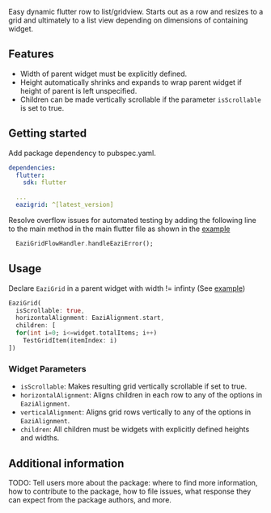 <!-- 
This README describes the package. If you publish this package to pub.dev,
this README's contents appear on the landing page for your package.

For information about how to write a good package README, see the guide for
[writing package pages](https://dart.dev/guides/libraries/writing-package-pages). 

For general information about developing packages, see the Dart guide for
[creating packages](https://dart.dev/guides/libraries/create-library-packages)
and the Flutter guide for
[developing packages and plugins](https://flutter.dev/developing-packages). 
-->

Easy dynamic flutter row to list/gridview. Starts out as a row and resizes to a grid and ultimately to a list view depending on 
dimensions of containing widget.

## Features

- Width of parent widget must be explicitly defined. 
- Height automatically shrinks and expands to wrap parent widget if height of parent is left unspecified.
- Children can be made vertically scrollable if the parameter `isScrollable` is set to true.

## Getting started

Add package dependency to pubspec.yaml.
```yaml
dependencies:
  flutter:
    sdk: flutter

  ...
  eazigrid: ^[latest_version]
  ```
 
Resolve overflow issues for automated testing by adding the following line to the main method in the main flutter file as shown in the [example](https://github.com/Algure/eazigrid/blob/8b2cab3258a0a1fd33dcea268e47bb8b94b057ea/example/lib/main.dart#L6)
```dart
  EaziGridFlowHandler.handleEaziError();
```
## Usage


Declare `EaziGrid` in a parent widget with width != infinty (See [example](https://github.com/Algure/eazigrid/blob/8b2cab3258a0a1fd33dcea268e47bb8b94b057ea/example/lib/main.dart#L48))

```dart
EaziGrid(
  isScrollable: true,
  horizontalAlignment: EaziAlignment.start,
  children: [
  for(int i=0; i<=widget.totalItems; i++)
    TestGridItem(itemIndex: i)
])
```
### Widget Parameters
- `isScrollable`: Makes resulting grid vertically scrollable if set to true.
- `horizontalAlignment`: Aligns children in each row to any of the options in `EaziAlignment`.
- `verticalAlignment`: Aligns grid rows vertically to any of the options in  `EaziAlignment`.
- `children`: All children must be widgets with explicitly defined heights and widths.

## Additional information

TODO: Tell users more about the package: where to find more information, how to 
contribute to the package, how to file issues, what response they can expect 
from the package authors, and more.
